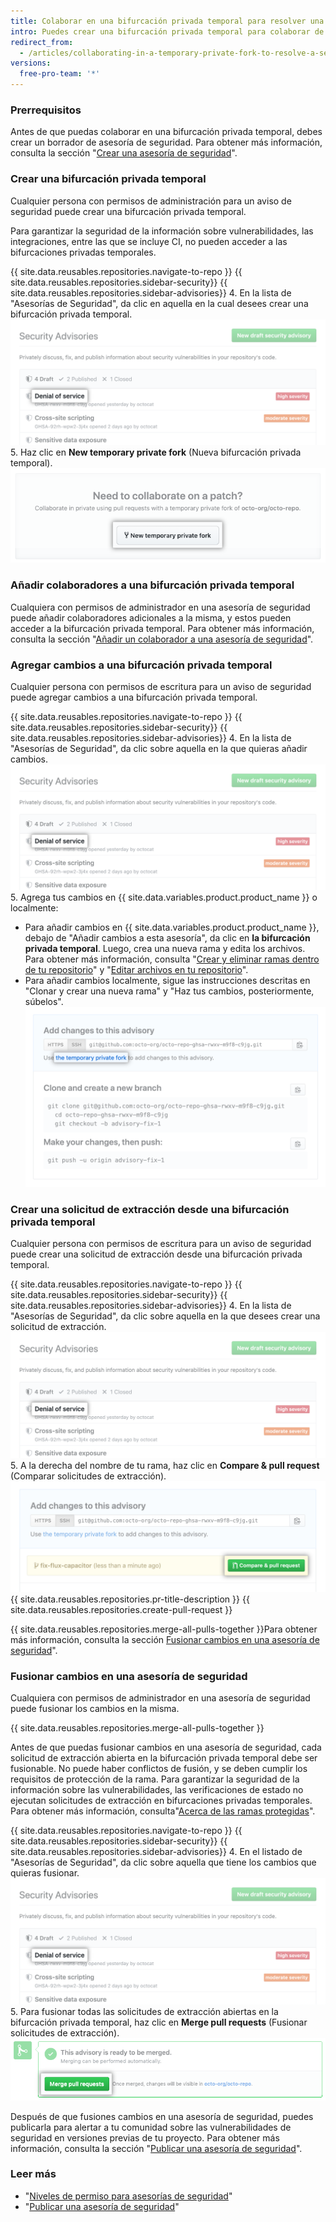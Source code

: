 ```yaml
---
title: Colaborar en una bifurcación privada temporal para resolver una vulnerabilidad de seguridad
intro: Puedes crear una bifurcación privada temporal para colaborar de manera privada en la resolución de una vulnerabilidad de seguridad en tu repositorio.
redirect_from:
  - /articles/collaborating-in-a-temporary-private-fork-to-resolve-a-security-vulnerability
versions:
  free-pro-team: '*'
---
```


### Prerrequisitos

Antes de que puedas colaborar en una bifurcación privada temporal, debes crear un borrador de asesoría de seguridad. Para obtener más información, consulta la sección "[Crear una asesoría de seguridad](/github/managing-security-vulnerabilities/creating-a-security-advisory)".

### Crear una bifurcación privada temporal

Cualquier persona con permisos de administración para un aviso de seguridad puede crear una bifurcación privada temporal.

Para garantizar la seguridad de la información sobre vulnerabilidades, las integraciones, entre las que se incluye CI, no pueden acceder a las bifurcaciones privadas temporales.

{{ site.data.reusables.repositories.navigate-to-repo }}
{{ site.data.reusables.repositories.sidebar-security}}
{{ site.data.reusables.repositories.sidebar-advisories}}
4. En la lista de "Asesorías de Seguridad", da clic en aquella en la cual desees crear una bifurcación privada temporal. ![Asesoría de seguridad en la lista](/assets/images/help/security/security-advisory-in-list.png)
5. Haz clic en **New temporary private fork** (Nueva bifurcación privada temporal). ![Nuevo botón de bifurcación privada temporal](/assets/images/help/security/new-temporary-private-fork-button.png)

### Añadir colaboradores a una bifurcación privada temporal

Cualquiera con permisos de administrador en una asesoría de seguridad puede añadir colaboradores adicionales a la misma, y estos pueden acceder a la bifurcación privada temporal. Para obtener más información, consulta la sección "[Añadir un colaborador a una asesoría de seguridad](/github/managing-security-vulnerabilities/adding-a-collaborator-to-a-security-advisory)".

### Agregar cambios a una bifurcación privada temporal

Cualquier persona con permisos de escritura para un aviso de seguridad puede agregar cambios a una bifurcación privada temporal.

{{ site.data.reusables.repositories.navigate-to-repo }}
{{ site.data.reusables.repositories.sidebar-security}}
{{ site.data.reusables.repositories.sidebar-advisories}}
4. En la lista de "Asesorías de Seguridad", da clic sobre aquella en la que quieras añadir cambios. ![Asesoría de seguridad en la lista](/assets/images/help/security/security-advisory-in-list.png)
5. Agrega tus cambios en {{ site.data.variables.product.product_name }} o localmente:
   - Para añadir cambios en {{ site.data.variables.product.product_name }}, debajo de "Añadir cambios a esta asesoría", da clic en **la bifurcación privada temporal**. Luego, crea una nueva rama y edita los archivos. Para obtener más información, consulta "[Crear y eliminar ramas dentro de tu repositorio](/articles/creating-and-deleting-branches-within-your-repository)" y "[Editar archivos en tu repositorio](/articles/editing-files-in-your-repository)".
   - Para añadir cambios localmente, sigue las instrucciones descritas en "Clonar y crear una nueva rama" y "Haz tus cambios, posteriormente, súbelos". ![Agregar cambios en este cuadro de aviso](/assets/images/help/security/add-changes-to-this-advisory-box.png)

### Crear una solicitud de extracción desde una bifurcación privada temporal

Cualquier persona con permisos de escritura para un aviso de seguridad puede crear una solicitud de extracción desde una bifurcación privada temporal.

{{ site.data.reusables.repositories.navigate-to-repo }}
{{ site.data.reusables.repositories.sidebar-security}}
{{ site.data.reusables.repositories.sidebar-advisories}}
4. En la lista de "Asesorías de Seguridad", da clic sobre aquella en la que desees crear una solicitud de extracción. ![Asesoría de seguridad en la lista](/assets/images/help/security/security-advisory-in-list.png)
5. A la derecha del nombre de tu rama, haz clic en **Compare & pull request** (Comparar solicitudes de extracción). ![Botón Compare & pull request (Comparar y solicitud de extracción)](/assets/images/help/security/security-advisory-compare-and-pr.png)
{{ site.data.reusables.repositories.pr-title-description }}
{{ site.data.reusables.repositories.create-pull-request }}

{{ site.data.reusables.repositories.merge-all-pulls-together }}Para obtener más información, consulta la sección [Fusionar cambios en una asesoría de seguridad](#merging-changes-in-a-security-advisory)".

### Fusionar cambios en una asesoría de seguridad

Cualquiera con permisos de administrador en una asesoría de seguridad puede fusionar los cambios en la misma.

{{ site.data.reusables.repositories.merge-all-pulls-together }}

Antes de que puedas fusionar cambios en una asesoría de seguridad, cada solicitud de extracción abierta en la bifurcación privada temporal debe ser fusionable. No puede haber conflictos de fusión, y se deben cumplir los requisitos de protección de la rama. Para garantizar la seguridad de la información sobre las vulnerabilidades, las verificaciones de estado no ejecutan solicitudes de extracción en bifurcaciones privadas temporales. Para obtener más información, consulta"[Acerca de las ramas protegidas](/articles/about-protected-branches)".

{{ site.data.reusables.repositories.navigate-to-repo }}
{{ site.data.reusables.repositories.sidebar-security}}
{{ site.data.reusables.repositories.sidebar-advisories}}
4. En el listado de "Asesorías de Seguridad", da clic sobre aquella que tiene los cambios que quieras fusionar. ![Asesoría de seguridad en la lista](/assets/images/help/security/security-advisory-in-list.png)
5. Para fusionar todas las solicitudes de extracción abiertas en la bifurcación privada temporal, haz clic en **Merge pull requests** (Fusionar solicitudes de extracción). ![Botón para fusionar solicitud de extracción](/assets/images/help/security/merge-pull-requests-button.png)

Después de que fusiones cambios en una asesoría de seguridad, puedes publicarla para alertar a tu comunidad sobre las vulnerabilidades de seguridad en versiones previas de tu proyecto. Para obtener más información, consulta la sección "[Publicar una asesoría de seguridad](/github/managing-security-vulnerabilities/publishing-a-security-advisory)".

### Leer más

- "[Niveles de permiso para asesorías de seguridad](/github/managing-security-vulnerabilities/permission-levels-for-security-advisories)"
- "[Publicar una asesoría de seguridad](/github/managing-security-vulnerabilities/publishing-a-security-advisory)"
